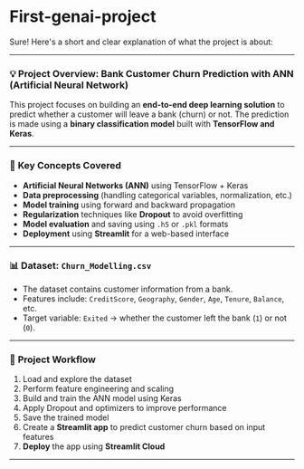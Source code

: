 # First-genai-project

Sure! Here's a short and clear explanation of what the project is about:

---

### 💡 **Project Overview: Bank Customer Churn Prediction with ANN (Artificial Neural Network)**

This project focuses on building an **end-to-end deep learning solution** to predict whether a customer will leave a bank (churn) or not. The prediction is made using a **binary classification model** built with **TensorFlow and Keras**.

---

### 🧠 **Key Concepts Covered**
- **Artificial Neural Networks (ANN)** using TensorFlow + Keras
- **Data preprocessing** (handling categorical variables, normalization, etc.)
- **Model training** using forward and backward propagation
- **Regularization** techniques like **Dropout** to avoid overfitting
- **Model evaluation** and saving using `.h5` or `.pkl` formats
- **Deployment** using **Streamlit** for a web-based interface

---

### 📊 **Dataset: `Churn_Modelling.csv`**
- The dataset contains customer information from a bank.
- Features include: `CreditScore`, `Geography`, `Gender`, `Age`, `Tenure`, `Balance`, etc.
- Target variable: `Exited` → whether the customer left the bank (`1`) or not (`0`).

---

### 🚀 **Project Workflow**
1. Load and explore the dataset
2. Perform feature engineering and scaling
3. Build and train the ANN model using Keras
4. Apply Dropout and optimizers to improve performance
5. Save the trained model
6. Create a **Streamlit app** to predict customer churn based on input features
7. **Deploy** the app using **Streamlit Cloud**

---
